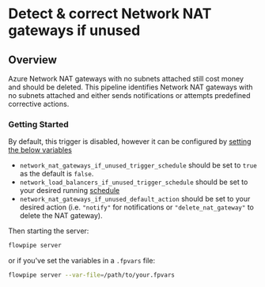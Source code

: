 # Detect & correct Network NAT gateways if unused

## Overview

Azure Network NAT gateways with no subnets attached still cost money and should be deleted. This pipeline identifies Network NAT gateways with no subnets attached and either sends notifications or attempts predefined corrective actions.


### Getting Started

By default, this trigger is disabled, however it can be configured by [setting the below variables](https://flowpipe.io/docs/build/mod-variables#passing-input-variables)
- `network_nat_gateways_if_unused_trigger_schedule` should be set to `true` as the default is `false`.
- `network_load_balancers_if_unused_trigger_schedule` should be set to your desired running [schedule](https://flowpipe.io/docs/flowpipe-hcl/trigger/schedule#more-examples)
- `network_nat_gateways_if_unused_default_action` should be set to your desired action (i.e. `"notify"` for notifications or `"delete_nat_gateway"` to delete the NAT gateway).

Then starting the server:
```sh
flowpipe server
```

or if you've set the variables in a `.fpvars` file:
```sh
flowpipe server --var-file=/path/to/your.fpvars
```